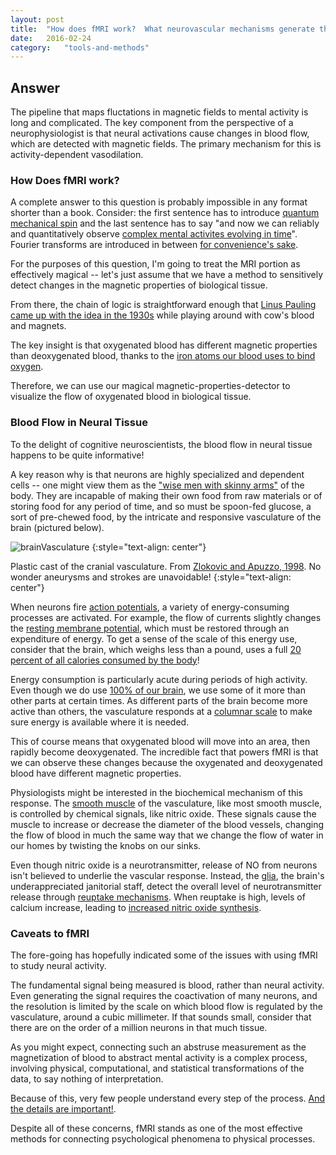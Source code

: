 ```yaml
---
layout: post
title:	"How does fMRI work?  What neurovascular mechanisms generate the BOLD signal?"
date:	2016-02-24
category:	"tools-and-methods"
---
```

## Answer

The pipeline that maps fluctations in magnetic fields
to mental activity is long and complicated.
The key component from the perspective of a neurophysiologist
is that neural activations cause changes in blood flow,
which are detected with magnetic fields.
The primary mechanism for this is
activity-dependent vasodilation.

### How Does fMRI work?

A complete answer to this question is probably impossible
in any format shorter than a book.
Consider: the first sentence has to introduce
[quantum mechanical spin](https://en.wikipedia.org/wiki/Physics_of_magnetic_resonance_imaging#Nuclear_magnetism)
and the last sentence has to say
"and now we can reliably and quantitatively observe
[complex mental activites evolving in time](http://www.ncbi.nlm.nih.gov/pubmed/22748322)".
Fourier transforms are introduced in between
[for convenience's sake](https://en.wikipedia.org/wiki/K-space_(magnetic_resonance_imaging)).

For the purposes of this question,
I'm going to treat the MRI portion as effectively magical --
let's just assume that we have a method to sensitively detect
changes in the magnetic properties of biological tissue.

From there, the chain of logic is straightforward enough that
[Linus Pauling came up with the idea in the 1930s](https://paulingblog.wordpress.com/2010/07/06/paulings-first-hemoglobin-publications-understanding-oxygen-binding/)
while playing around with cow's blood and magnets.

The key insight is that oxygenated blood has different magnetic properties than deoxygenated blood,
thanks to the
[iron atoms our blood uses to bind oxygen](https://en.wikipedia.org/wiki/Hemoglobin).

Therefore, we can use our magical magnetic-properties-detector to visualize
the flow of oxygenated blood in biological tissue.

### Blood Flow in Neural Tissue

To the delight of cognitive neuroscientists,
the blood flow in neural tissue happens to be quite informative!

A key reason why is that neurons are highly specialized and dependent cells --
one might view them as the
["wise men with skinny arms"](https://www.youtube.com/watch?v=QravXR5Wm-Q)
of the body.
They are incapable of making their own food from raw materials
or of storing food for any period of time,
and so must be spoon-fed glucose,
a sort of pre-chewed food,
by the intricate and responsive vasculature of the brain
(pictured below).

![brainVasculature]
{:style="text-align: center"}

Plastic cast of the cranial vasculature. From
[Zlokovic and Apuzzo, 1998](http://www.ncbi.nlm.nih.gov/pubmed/9766315).
No wonder aneurysms and strokes are unavoidable!
{:style="text-align: center"}

When neurons fire
[action potentials]({{site.baseurl}}/23),
a variety of energy-consuming processes are activated.
For example, the flow of currents slightly changes the
[resting membrane potential]({{site.baseurl}}/22),
which must be restored through an expenditure of energy.
To get a sense of the scale of this energy use,
consider that the brain, which weighs less than a pound,
uses a full
[20 percent of all calories consumed by the body](http://www.scientificamerican.com/article/why-does-the-brain-need-s/)!

Energy consumption is particularly acute during periods
of high activity.
Even though we do use
[100% of our brain](http://www.scientificamerican.com/article/do-people-only-use-10-percent-of-their-brains/),
we use some of it more than other parts at certain times.
As different parts of the brain become more active than others,
the vasculature responds at a
[columnar scale]({{site.baseurl}}/73)
to make sure energy is available where it is needed.

This of course means that oxygenated blood will move into an area,
then rapidly become deoxygenated.
The incredible fact that powers fMRI
is that we can observe these changes because the oxygenated and deoxygenated
blood have different magnetic properties.

Physiologists might be interested in the biochemical mechanism of this response.
The [smooth muscle](https://en.wikipedia.org/wiki/Smooth_muscle_tissue)
of the vasculature, like most smooth muscle,
is controlled by chemical signals, like nitric oxide.
These signals cause the muscle to increase or decrease the diameter of the blood vessels,
changing the flow of blood in much the same way that
we change the flow of water in our homes by twisting the knobs on our sinks.

Even though nitric oxide is a neurotransmitter,
release of NO from neurons isn't believed to underlie the vascular response.
Instead, the
[glia]({{site.baseurl}}/68),
the brain's underappreciated janitorial staff,
detect the overall level of neurotransmitter release through
[reuptake mechanisms]({{site.baseurl}}/28).
When reuptake is high, levels of calcium increase,
leading to
[increased nitric oxide synthesis](https://en.wikipedia.org/wiki/Nitric_oxide_synthase).

### Caveats to fMRI

The fore-going has hopefully indicated some of the issues with using fMRI to study neural activity.

The fundamental signal being measured is blood, rather than neural activity.
Even generating the signal requires the coactivation of many neurons,
and the resolution is limited by the scale on which blood flow is regulated by the vasculature,
around a cubic millimeter.
If that sounds small, consider that there are on the order of a million neurons in that much tissue.

As you might expect, connecting such an abstruse measurement as the magnetization of blood
to abstract mental activity is a complex process,
involving physical, computational, and statistical transformations of the data,
to say nothing of interpretation.

Because of this, very few people understand every step of the process.
[And the details are important!](http://citeseerx.ist.psu.edu/viewdoc/download?doi=10.1.1.433.114&rep=rep1&type=pdf).

Despite all of these concerns, fMRI stands as one of the most effective methods
for connecting psychological phenomena to physical processes.

[brainVasculature]: {{site.imgurl}}/brainVasculature.jpg
